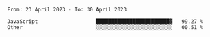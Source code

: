 <!--START_SECTION:waka-->

```text
From: 23 April 2023 - To: 30 April 2023

JavaScript                   ████████████████████████▓   99.27 %
Other                        ░░░░░░░░░░░░░░░░░░░░░░░░░   00.51 %
```

<!--END_SECTION:waka-->
